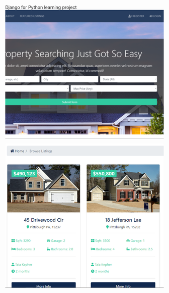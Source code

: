 Django for Python learning project
 ![Search for homes](https://github.com/clockelliptic/realestate/blob/master/portfolio/0.png)
 
 ![Listing views](https://github.com/clockelliptic/realestate/blob/master/portfolio/1.png)

